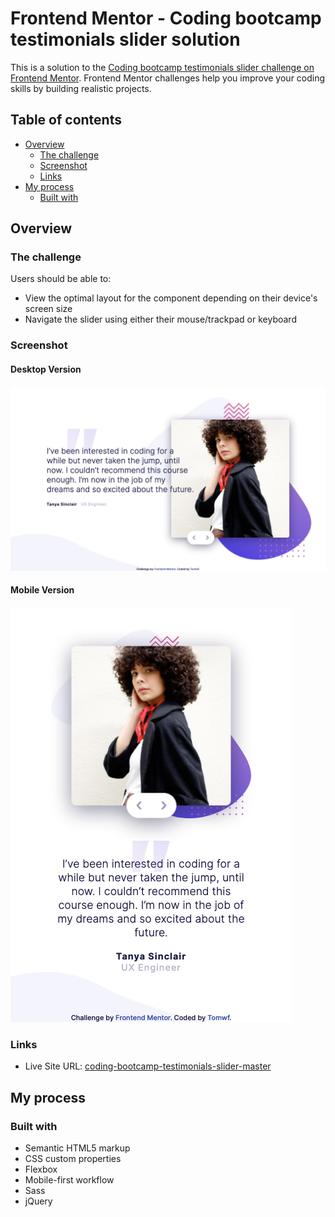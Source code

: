 # Frontend Mentor - Coding bootcamp testimonials slider solution

This is a solution to the [Coding bootcamp testimonials slider challenge on Frontend Mentor](https://www.frontendmentor.io/challenges/coding-bootcamp-testimonials-slider-4FNyLA8JL). Frontend Mentor challenges help you improve your coding skills by building realistic projects. 

## Table of contents

- [Overview](#overview)
  - [The challenge](#the-challenge)
  - [Screenshot](#screenshot)
  - [Links](#links)
- [My process](#my-process)
  - [Built with](#built-with)

## Overview

### The challenge

Users should be able to:

- View the optimal layout for the component depending on their device's screen size
- Navigate the slider using either their mouse/trackpad or keyboard

### Screenshot

#### Desktop Version
![](./screenshot-desktop.png)

#### Mobile Version
![](./screenshot-mobile.png)

### Links

- Live Site URL: [coding-bootcamp-testimonials-slider-master](https://tomwf.github.io/FEM-coding-bootcamp-testimonials-slider-master/)

## My process

### Built with

- Semantic HTML5 markup
- CSS custom properties
- Flexbox
- Mobile-first workflow
- Sass
- jQuery
